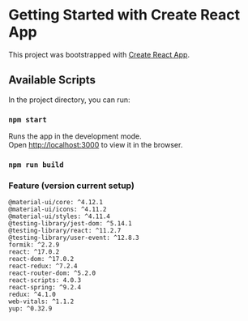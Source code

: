 # Getting Started with Create React App

This project was bootstrapped with [Create React App](https://github.com/facebook/create-react-app).

## Available Scripts

In the project directory, you can run:

### `npm start`

Runs the app in the development mode.\
Open [http://localhost:3000](http://localhost:3000) to view it in the browser.

### `npm run build`

### Feature (version current setup)
    @material-ui/core: ^4.12.1
    @material-ui/icons: ^4.11.2
    @material-ui/styles: ^4.11.4
    @testing-library/jest-dom: ^5.14.1
    @testing-library/react: ^11.2.7
    @testing-library/user-event: ^12.8.3
    formik: ^2.2.9
    react: ^17.0.2
    react-dom: ^17.0.2
    react-redux: ^7.2.4
    react-router-dom: ^5.2.0
    react-scripts: 4.0.3
    react-spring: ^9.2.4
    redux: ^4.1.0
    web-vitals: ^1.1.2
    yup: ^0.32.9
